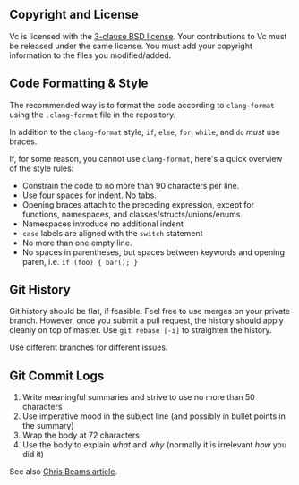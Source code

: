## Copyright and License

Vc is licensed with the [3-clause BSD license](http://opensource.org/licenses/BSD-3-Clause).
Your contributions to Vc must be released under the same license. You must add
your copyright information to the files you modified/added.

## Code Formatting & Style

The recommended way is to format the code according to `clang-format` using the
`.clang-format` file in the repository.

In addition to the `clang-format` style, `if`, `else`, `for`, `while`, and `do`
*must* use braces.

If, for some reason, you cannot use `clang-format`, here's a quick overview of
the style rules:
* Constrain the code to no more than 90 characters per line.
* Use four spaces for indent. No tabs.
* Opening braces attach to the preceding expression, except for functions,
  namespaces, and classes/structs/unions/enums.
* Namespaces introduce no additional indent
* `case` labels are aligned with the `switch` statement
* No more than one empty line.
* No spaces in parentheses, but spaces between keywords and opening paren, i.e.
  `if (foo) { bar(); }`

## Git History

Git history should be flat, if feasible. Feel free to use merges on your private
branch. However, once you submit a pull request, the history should apply
cleanly on top of master. Use `git rebase [-i]` to straighten the history.

Use different branches for different issues.

## Git Commit Logs

1. Write meaningful summaries and strive to use no more than 50 characters
1. Use imperative mood in the subject line (and possibly in bullet points in the
   summary)
1. Wrap the body at 72 characters
1. Use the body to explain *what* and *why* (normally it is irrelevant *how* you
   did it)

See also [Chris Beams article](http://chris.beams.io/posts/git-commit/).
